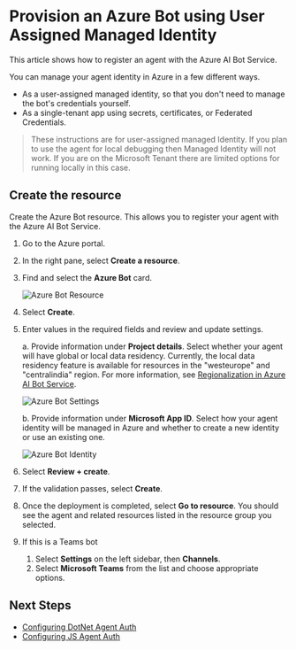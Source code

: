 # Provision an Azure Bot using User Assigned Managed Identity

This article shows how to register an agent with the Azure AI Bot Service.

You can manage your agent identity in Azure in a few different ways.

- As a user-assigned managed identity, so that you don't need to manage the bot's credentials yourself.
- As a single-tenant app using secrets, certificates, or Federated Credentials.

> These instructions are for user-assigned managed Identity. If you plan to use the agent for local debugging then Managed Identity will not work. 
> If you are on the Microsoft Tenant there are limited options for running locally in this case. 

## Create the resource

Create the Azure Bot resource. This allows you to register your agent with the Azure AI Bot Service.

1. Go to the Azure portal.

1. In the right pane, select **Create a resource**.

1. Find and select the **Azure Bot** card.

   ![Azure Bot Resource](media/azure-bot-resource.png)

1. Select **Create**.

1. Enter values in the required fields and review and update settings.

   a. Provide information under **Project details**. Select whether your agent will have global or local data residency. Currently, the local data residency feature is available for resources in the "westeurope" and "centralindia" region. For more information, see [Regionalization in Azure AI Bot Service](https://learn.microsoft.com/en-us/azure/bot-service/bot-builder-concept-regionalization?view=azure-bot-service-4.0).

   ![Azure Bot Settings](media/azure-bot-project-details.png)

   b. Provide information under **Microsoft App ID**. Select how your agent identity will be managed in Azure and whether to create a new identity or use an existing one.

   ![Azure Bot Identity](media/azure-bot-ms-app-id.png)

1. Select **Review + create**.

1. If the validation passes, select **Create**.

1. Once the deployment is completed, select **Go to resource**. You should see the agent and related resources listed in the resource group you selected.

1. If this is a Teams bot

   1. Select **Settings** on the left sidebar, then **Channels**.
   1. Select **Microsoft Teams** from the list and choose appropriate options.

## Next Steps
- [Configuring DotNet Agent Auth](./MSALAuthConfigurationOptions.md#usermanagedidentity)
- [Configuring JS Agent Auth](./azurebot-auth-for-js.md#single-tenant---user-assigned-managed-identity)
